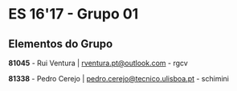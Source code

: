 # ES 16'17 - Grupo 01

## Elementos do Grupo

**81045** - Rui Ventura | rventura.pt@outlook.com - rgcv

**81338** - Pedro Cerejo | pedro.cerejo@tecnico.ulisboa.pt - schimini
